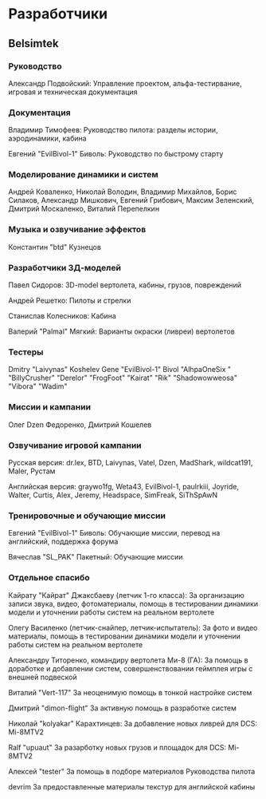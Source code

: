 # Разработчики

## Belsimtek

### Руководство

Александр Подвойский:
Управление проектом, альфа-тестирвание,
игровая и техническая документация

### Документация

Владимир Тимофеев:
Руководство пилота: разделы истории,
аэродинамики, кабина

Евгений "EvilBivol-1" Биволь: Руководство по быстрому старту

### Моделирование динамики и систем

Андрей Коваленко, Николай Володин, Владимир Михайлов, Борис Силаков,
Александр Мишкович, Евгений Грибович, Максим Зеленский, Дмитрий
Москаленко, Виталий Перепелкин

### Музыка и озвучивание эффектов

Константин "btd" Кузнецов

### Разработчики 3Д-моделей

Павел Сидоров: 3D-model вертолета,
кабины, грузов,
повреждений

Андрей Решетко: Пилоты и стрелки

Станислав Колесников: Кабина

Валерий "Palmal" Мягкий: Варианты окраски (ливреи)
вертолетов

### Тестеры

Dmitry "Laivynas" Koshelev
Gene "EvilBivol-1" Bivol
"AlhpaOneSix "
"BillyCrusher"
"Derelor"
"FrogFoot"
"Kairat"
"Rik"
"Shadowowweosa"
"Vibora"
"Wadim"

### Миссии и кампании

Олег Dzen Федоренко, Дмитрий Кошелев

### Озвучивание игровой кампании

Русская версия:
dr.lex, BTD, Laivynas, Vatel, Dzen, MadShark, wildcat191, Maler, Рустам

Английская версия:
graywo1fg, Weta43, EvilBivol-1, paulrkiii, Joyride, Walter, Curtis, Alex, Jeremy,
Headspace, SimFreak, SiThSpAwN

### Тренировочные и обучающие миссии

Евгений "EvilBivol-1" Биволь: Обучающие миссии, перевод на
английский, поддержка форума

Вячеслав "SL_PAK" Пакетный: Обучающие миссии

### Отдельное спасибо

Кайрату "Кайрат" Джаксбаеву (летчик 1-го класса): За организацию записи звука, видео, фотоматериалы, помощь в тестировании динамики модели и уточнении работы систем на реальном вертолете

Олегу Василенко (летчик-снайпер, летчик-испытатель): За фото и видео материалы, помощь в тестировании динамики модели и уточнении работы систем на реальном вертолете

Александру Титоренко, командиру вертолета Ми-8 (ГА): За помощь в доработке и добавлении систем, совершенствовании геймплея игры с внешней подвеской

Виталий "Vert-117" За неоценимую помощь в тонкой настройке систем

Дмитрий "dimon-flight" За активную помощь в разработке систем

Николай "kolyakar" Карахтинцев: За добавление новых ливрей для DCS: Mi-8MTV2

Ralf "upuaut" За разарботку новых грузов и площадок для DCS: Mi-8MTV2

Алексей "tester" За помощь в подборе материалов Руководства
пилота

devrim За предоставленные материалы текстур для
английской кабины
